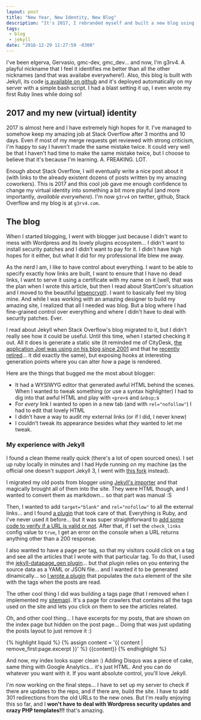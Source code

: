 ```yaml
---
layout: post
title: "New Year, New Identity, New Blog"
description: "It's 2017, I rebranded myself and built a new blog using Jekyll. Here... I just talk about it and my experience writing Ruby for the first time to tweak the blog."
tags:
 - blog
 - jekyll
date: "2016-12-29 11:27:59 -0300"
---
```

I've been elgerva, Gervasio, gmc-dev, gmc_dev... and now, I'm g3rv4. A playful nickname that I feel it identifies me better than all the other nicknames (and that was availabe everywhere!). Also, this blog is built with Jekyll, its code [is available on github](https://github.com/g3rv4/g3rv4.com) and it's deployed automatically on my server with a simple bash script. I had a blast setting it up, I even wrote my first Ruby lines while doing so!

<!--more-->
## 2017 and my new (virtual) identity
2017 is almost here and I have extremely high hopes for it. I've managed to somehow keep my amazing job at Stack Overflow after 3 months and 10 days. Even if most of my merge requests get reviewed with strong criticism, I'm happy to say I haven't made the same mistake twice. It could very well be that I haven't had time to make the same mistake twice, but I choose to believe that it's because I'm learning. A. FREAKING. LOT.

Enough about Stack Overflow, I will eventually write a nice post about it (with links to the already existent dozens of posts written by my amazing coworkers). This is 2017 and this cool job gave me enough confidence to change my virtual identity into something a bit more playful (and more importantly, *available everywhere*). I'm now `g3rv4` on twitter, github, Stack Overflow and my blog is at `g3rv4.com`.

## The blog
When I started blogging, I went with blogger just because I didn't want to mess with Wordpress and its lovely plugins ecosystem... I didn't want to install security patches and I didn't want to pay for it. I didn't have high hopes for it either, but what it did for my professional life blew me away.

As the nerd I am, I like to have control about everything. I want to be able to specify exactly how links are built, I want to ensure that I have no dead links, I want to serve it using a certificate with my name on it (well, that was the plan when I wrote this article, but then I read about StartCom's situation and I moved to the beautiful [letsencrypt](https://letsencrypt.org/)). I want to basically feel my blog mine. And while I was working with an amazing designer to build my amazing site, I realized that all I needed was blog. But a blog where I had fine-grained control over everything and where I didn't have to deal with security patches. Ever.

I read about Jekyll when Stack Overflow's blog migrated to it, but I didn't really see how it could be useful. Until this time, when I started checking it out. All it does is generate a static site (it reminded me of CityDesk, [the application Joel was using on his blog since 2001](https://www.joelonsoftware.com/2001/10/12/what-does-citydesk-do/) and that he [recently retired](https://www.joelonsoftware.com/2016/12/09/rip-citydesk/)... it did exactly the same), but exposing hooks at interesting generation points where you can alter *how* a page is rendered.

Here are the things that bugged me the most about blogger:
* It had a WYSIWYG editor that generated awful HTML behind the scenes. When I wanted to tweak something (or use a syntax highlighter) I had to dig into that awful HTML and play with `<pre>`s and `&nbsp;`s
* For *every* link I wanted to open in a new tab (and with `rel="nofollow"`) I had to edit that lovely HTML
* I didn't have a way to audit my external links (or if I did, I never knew)
* I couldn't tweak its appearance besides what *they* wanted to let me tweak.

### My experience with Jekyll

I found a clean theme really quick (there's a lot of open sourced ones). I set up ruby locally in minutes and I had Hyde running on my machine (as the official one doesn't support Jekyll 3, I went with [this fork](https://github.com/JuanjoSalvador/hyde) instead).

I migrated my old posts from blogger using [Jekyll's importer](https://import.jekyllrb.com/docs/blogger/) and that magically brought all of them into the site. They were HTML though, and I wanted to convert them as markdown... so that part was manual :S

Then, I wanted to add `target="blank"` and `rel="nofollow"` to all the external links... and I found [a plugin](http://ogarkov.com/jekyll/plugins/extlinks/) that took care of that. Everything is Ruby, and I've never used it before... but it was super straightforward to [add some code to verify if a URL is valid or not](https://github.com/g3rv4/g3rv4.com/blob/master/_plugins/external-links.rb#L64). After that, if I set the `check_links` config value to `true`, I get an error on the console when a URL returns anything other than a 200 response.

I also wanted to have a page per tag, so that my visitors could click on a tag and see all the articles that I wrote with that particular tag. To do that, I used the [jekyll-datapage_gen plugin](https://github.com/avillafiorita/jekyll-datapage_gen)... but that plugin relies on you entering the source data as a YAML or JSON file... and I wanted it to be generated dinamically... so [I wrote a plugin](https://github.com/g3rv4/g3rv4.com/blob/e9ddd05f5af65db73f0307b0194ef2fd82889935/_plugins/generate-tags-data.rb) that populates the `data` element of the site with the tags when the posts are read.

The other cool thing I did was building a tags page (that I removed when I implemented my [sitemap](https://github.com/g3rv4/g3rv4.com/blob/master/sitemap.xml)). It's a page for crawlers that contains all the tags used on the site and lets you click on them to see the articles related.

Oh, and other cool thing... I have excerpts for my posts, that are shown on the index page but hidden on the post page... Doing that was just updating the posts layout to just remove it :)

{% highlight liquid %}
{% assign content = '{{ content | remove_first:page.excerpt }}' %}
{{content}}
{% endhighlight %}

And now, my index looks super clean :) Adding Disqus was a piece of cake, same thing with Google Analytics... it's just HTML. And you can do whatever you want with it. If you want absolute control, you'll love Jekyll.

I'm now working on the final steps... I have to set up my server to check if there are updates to the repo, and if there are, build the site. I have to add 301 redirections from the old URLs to the new ones. But I'm really enjoying this so far, and I **won't have to deal with Wordpress security updates and crazy PHP templates!!!** that's amazing.
